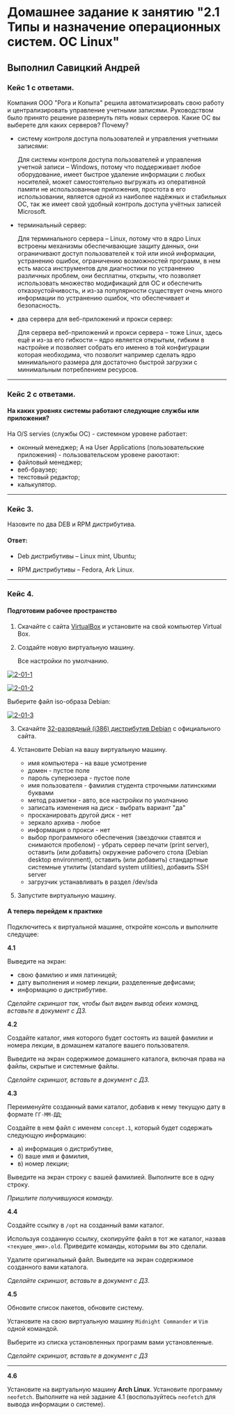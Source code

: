 # Домашнее задание к занятию "2.1 Типы и назначение операционных систем. ОС Linux"

## Выполнил Савицкий Андрей

### Кейс 1 с ответами.

Компания ООО "Рога и Копыта" решила автоматизировать свою работу и централизировать управление учетными записями.
Руководством было принято решение развернуть пять новых серверов. Какие ОС вы выберете для каких серверов? Почему?

* систему контроля доступа пользователей и управления учетными записями:
  
  Для системы контроля доступа пользователей и управления учетной записи – Windows, потому что поддерживает любое оборудование, имеет быстрое удаление информации с любых носителей, может самостоятельно выгружать из оперативной памяти не использованные приложения, простота в его использовании, является одной из наиболее надёжных и стабильных ОС, так же имеет свой удобный контроль доступа учётных записей Microsoft.
  
* терминальный сервер:

  Для терминального сервера – Linux, потому что в ядро Linux встроены механизмы обеспечивающие защиту данных, они ограничивают доступ пользователей к той или иной информации, устранению ошибок, ограничению возможностей программ, в нем есть масса инструментов для диагностики по устранению различных проблем, они бесплатны, открыты, что позволяет использовать множество модификаций для ОС и обеспечить отказоустойчивость, и из-за популярности существует очень много информации по устранению ошибок, что обеспечивает и безопасность.

* два сервера для веб-приложений и прокси сервер:
  
  Для сервера веб-приложений и прокси сервера – тоже Linux, здесь ещё и из-за его гибкости – ядро является открытым, гибким в настройке и позволяет собрать его именно в той конфигурации которая необходима, что позволит например сделать ядро минимального размера для достаточно быстрой загрузки с минимальным потреблением ресурсов.
  

---

### Кейс 2 с ответами.

#### На каких уровнях системы работают следующие службы или приложения?

На O/S servies (службы ОС) - системном уровене работает:
  * оконный менеджер;
А на User Applications (пользовательские приложения) - пользовательском уровене раюотают:
  * файловый менеджер;
  * веб-браузер;
  * текстовый редактор;
  * калькулятор.

---

### Кейс 3.

Назовите по два DEB и RPM дистрибутива.

#### Ответ:
* Deb дистрибутивы – Linux mint, Ubuntu; 

* RPM дистрибутивы – Fedora, Ark Linux.  

---

### Кейс 4.

#### Подготовим рабочее пространство

1.	Скачайте с сайта [VirtualBox](https://www.virtualbox.org/) и установите на свой компьютер Virtual Box.

2.	Создайте новую виртуальную машину.

      Все настройки по умолчанию.

<a href="https://ibb.co/gDNsjjy"><img src="https://i.ibb.co/Xz1m22X/2-01-1.png" alt="2-01-1" border="0" /></a>

<a href="https://ibb.co/tHj5C9C"><img src="https://i.ibb.co/nwdSkFk/2-01-2.png" alt="2-01-2" border="0"></a>

Выберите файл iso-образа Debian:

<a href="https://ibb.co/tPcyrDt"><img src="https://i.ibb.co/3YWtZcq/2-01-3.png" alt="2-01-3" border="0"></a>

3.	Скачайте [32-разрядный (i386) дистрибутив Debian](https://cdimage.debian.org/debian-cd/current/i386/iso-cd/) с официального сайта.

4.	Установите Debian на вашу виртуальную машину.
      - имя компьютера - на ваше усмотрение
      - домен - пустое поле
      - пароль суперюзера - пустое поле
      - имя пользователя - фамилия студента строчными латинскими буквами
      - метод разметки - авто, все настройки по умолчанию
      - записать изменения на диск - выбрать вариант "да"
      - просканировать другой диск - нет
      - зеркало архива - любое
      - информация о прокси - нет
      - выбор программного обеспечения (звездочки ставятся и снимаются пробелом) - убрать сервер печати (print server), оставить (или добавить) окружение рабочего стола
      (Debian desktop environment), оставить (или добавить) стандартные системные утилиты (standard system utilities), добавить SSH server
      - загрузчик устанавливать в раздел /dev/sda

5.	Запустите виртуальную машину.

#### А теперь перейдем к практике

Подключитесь к виртуальной машине, откройте консоль и выполните следущее:

**4.1**

Выведите на экран:

* свою фамилию и имя латиницей;
* дату выполнения и номер лекции, разделенные дефисами;
* информацию о дистрибутиве.

*Сделайте скриншот так, чтобы был виден вывод обеих команд, вставьте в документ с ДЗ.*

**4.2**

Создайте каталог, имя которого будет состоять из вашей фамилии и номера лекции, в домашнем каталоге вашего пользователя.

Выведите на экран содержимое домашнего каталога, включая права на файлы, скрытые и системные файлы.

*Сделайте скриншот, вставьте в документ с ДЗ.*

**4.3**

Переименуйте созданный вами каталог, добавив к нему текущую дату в формате `ГГ-ММ-ДД`;

Создайте в нем файл с именем `concept.1`, который будет содержать следующую информацию:

* а) информация о дистрибутиве,
* б) ваше имя и фамилия,
* в) номер лекции;

Выведите на экран строку с вашей фамилией. Выполните все в одну строку.

*Пришлите получившуюся команду.*

**4.4**

Создайте ссылку в `/opt` на созданный вами каталог.

Используя созданную ссылку, скопируйте файл в тот же каталог, назвав `<текущее_имя>.old`. Приведите команды, которыми вы это сделали.

Удалите оригинальный файл. Выведите на экран содержимое созданного вами каталога.

*Сделайте скриншот, вставьте в документ с ДЗ.*

**4.5**

Обновите список пакетов, обновите систему.

Установите на свою виртуальную машину `Midnight Commander` и `Vim` одной командой.

Выберите из списка установленных программ вами установленные.

*Сделайте скриншот, вставьте в документ с ДЗ*

---





**4.6**

Установите на виртуальную машину **Arch Linux**. Установите программу `neofetch`. Выполните на ней задание 4.1 (воспользуйтесь `neofetch` для вывода информации о системе).
